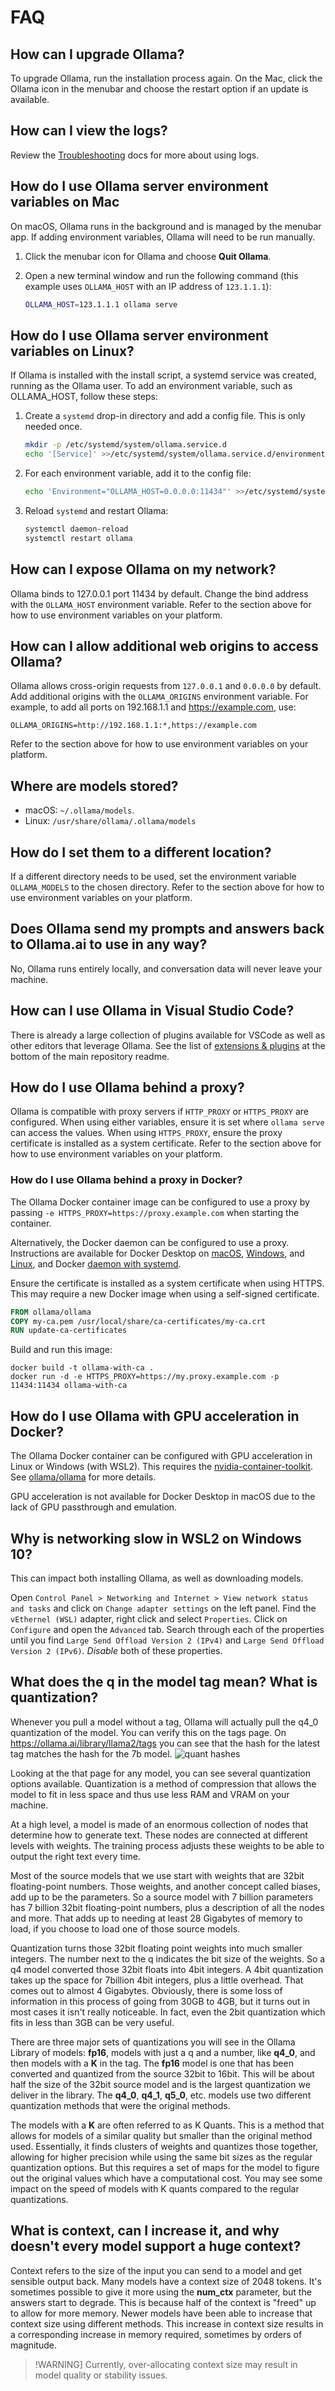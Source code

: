 # FAQ

## How can I upgrade Ollama?

To upgrade Ollama, run the installation process again. On the Mac, click the Ollama icon in the menubar and choose the restart option if an update is available.

## How can I view the logs?

Review the [Troubleshooting](./troubleshooting.md) docs for more about using logs.

## How do I use Ollama server environment variables on Mac

On macOS, Ollama runs in the background and is managed by the menubar app. If adding environment variables, Ollama will need to be run manually.

1. Click the menubar icon for Ollama and choose **Quit Ollama**.
2. Open a new terminal window and run the following command (this example uses `OLLAMA_HOST` with an IP address of `123.1.1.1`):

   ```bash
   OLLAMA_HOST=123.1.1.1 ollama serve
   ```

## How do I use Ollama server environment variables on Linux?

If Ollama is installed with the install script, a systemd service was created, running as the Ollama user. To add an environment variable, such as OLLAMA_HOST, follow these steps:

1. Create a `systemd` drop-in directory and add a config file. This is only needed once.

   ```bash
   mkdir -p /etc/systemd/system/ollama.service.d
   echo '[Service]' >>/etc/systemd/system/ollama.service.d/environment.conf
   ```

2. For each environment variable, add it to the config file:

   ```bash
   echo 'Environment="OLLAMA_HOST=0.0.0.0:11434"' >>/etc/systemd/system/ollama.service.d/environment.conf
   ```

3. Reload `systemd` and restart Ollama:

   ```bash
   systemctl daemon-reload
   systemctl restart ollama
   ```

## How can I expose Ollama on my network?

Ollama binds to 127.0.0.1 port 11434 by default. Change the bind address with the `OLLAMA_HOST` environment variable. Refer to the section above for how to use environment variables on your platform.

## How can I allow additional web origins to access Ollama?

Ollama allows cross-origin requests from `127.0.0.1` and `0.0.0.0` by default. Add additional origins with the `OLLAMA_ORIGINS` environment variable. For example, to add all ports on 192.168.1.1 and https://example.com, use:

```shell
OLLAMA_ORIGINS=http://192.168.1.1:*,https://example.com
```

Refer to the section above for how to use environment variables on your platform.

## Where are models stored?

- macOS: `~/.ollama/models`.
- Linux: `/usr/share/ollama/.ollama/models`

## How do I set them to a different location?

If a different directory needs to be used, set the environment variable `OLLAMA_MODELS` to the chosen directory. Refer to the section above for how to use environment variables on your platform.

## Does Ollama send my prompts and answers back to Ollama.ai to use in any way?

No, Ollama runs entirely locally, and conversation data will never leave your machine.

## How can I use Ollama in Visual Studio Code?

There is already a large collection of plugins available for VSCode as well as other editors that leverage Ollama. See the list of [extensions & plugins](https://github.com/jmorganca/ollama#extensions--plugins) at the bottom of the main repository readme.

## How do I use Ollama behind a proxy?

Ollama is compatible with proxy servers if `HTTP_PROXY` or `HTTPS_PROXY` are configured. When using either variables, ensure it is set where `ollama serve` can access the values. When using `HTTPS_PROXY`, ensure the proxy certificate is installed as a system certificate. Refer to the section above for how to use environment variables on your platform.

### How do I use Ollama behind a proxy in Docker?

The Ollama Docker container image can be configured to use a proxy by passing `-e HTTPS_PROXY=https://proxy.example.com` when starting the container.

Alternatively, the Docker daemon can be configured to use a proxy. Instructions are available for Docker Desktop on [macOS](https://docs.docker.com/desktop/settings/mac/#proxies), [Windows](https://docs.docker.com/desktop/settings/windows/#proxies), and [Linux](https://docs.docker.com/desktop/settings/linux/#proxies), and Docker [daemon with systemd](https://docs.docker.com/config/daemon/systemd/#httphttps-proxy).

Ensure the certificate is installed as a system certificate when using HTTPS. This may require a new Docker image when using a self-signed certificate.

```dockerfile
FROM ollama/ollama
COPY my-ca.pem /usr/local/share/ca-certificates/my-ca.crt
RUN update-ca-certificates
```

Build and run this image:

```shell
docker build -t ollama-with-ca .
docker run -d -e HTTPS_PROXY=https://my.proxy.example.com -p 11434:11434 ollama-with-ca
```

## How do I use Ollama with GPU acceleration in Docker?

The Ollama Docker container can be configured with GPU acceleration in Linux or Windows (with WSL2). This requires the [nvidia-container-toolkit](https://github.com/NVIDIA/nvidia-container-toolkit). See [ollama/ollama](https://hub.docker.com/r/ollama/ollama) for more details.

GPU acceleration is not available for Docker Desktop in macOS due to the lack of GPU passthrough and emulation.

## Why is networking slow in WSL2 on Windows 10?

This can impact both installing Ollama, as well as downloading models.

Open `Control Panel > Networking and Internet > View network status and tasks` and click on `Change adapter settings` on the left panel. Find the `vEthernel (WSL)` adapter, right click and select `Properties`.
Click on `Configure` and open the `Advanced` tab. Search through each of the properties until you find `Large Send Offload Version 2 (IPv4)` and `Large Send Offload Version 2 (IPv6)`. *Disable* both of these
properties.

## What does the q in the model tag mean? What is quantization?

Whenever you pull a model without a tag, Ollama will actually pull the q4_0 quantization of the model. You can verify this on the tags page. On https://ollama.ai/library/llama2/tags you can see that the hash for the latest tag matches the hash for the 7b model. ![quant hashes](https://github.com/jmorganca/ollama/assets/633681/814b1b78-8205-4845-89f9-e671b3b96085)

Looking at the that page for any model, you can see several quantization options available. Quantization is a method of compression that allows the model to fit in less space and thus use less RAM and VRAM on your machine.

At a high level, a model is made of an enormous collection of nodes that determine how to generate text. These nodes are connected at different levels with weights. The training process adjusts these weights to be able to output the right text every time.

Most of the source models that we use start with weights that are 32bit floating-point numbers. Those weights, and another concept called biases, add up to be the parameters. So a source model with 7 billion parameters has 7 billion 32bit floating-point numbers, plus a description of all the nodes and more. That adds up to needing at least 28 Gigabytes of memory to load, if you choose to load one of those source models.

Quantization turns those 32bit floating point weights into much smaller integers. The number next to the q indicates the bit size of the weights. So a q4 model converted those 32bit floats into 4bit integers. A 4bit quantization takes up the space for 7billion 4bit integers, plus a little overhead. That comes out to almost 4 Gigabytes. Obviously, there is some loss of information in this process of going from 30GB to 4GB, but it turns out in most cases it isn't really noticeable. In fact, even the 2bit quantization which fits in less than 3GB can be very useful.

There are three major sets of quantizations you will see in the Ollama Library of models: **fp16**, models with just a q and a number, like **q4_0**, and then models with a **K** in the tag. The **fp16** model is one that has been converted and quantized from the source 32bit to 16bit. This will be about half the size of the 32bit source model and is the largest quantization we deliver in the library. The **q4_0**, **q4_1**, **q5_0**, etc. models use two different quantization methods that were the original methods.

The models with a **K** are often referred to as K Quants. This is a method that allows for models of a similar quality but smaller than the original method used. Essentially, it finds clusters of weights and quantizes those together, allowing for higher precision while using the same bit sizes as the regular quantization options. But this requires a set of maps for the model to figure out the original values which have a computational cost. You may see some impact on the speed of models with K quants compared to the regular quantizations.

## What is context, can I increase it, and why doesn't every model support a huge context?

Context refers to the size of the input you can send to a model and get sensible output back. Many models have a context size of 2048 tokens. It's sometimes possible to give it more using the **num_ctx** parameter, but the answers start to degrade. This is because half of the context is "freed" up to allow for more memory. Newer models have been able to increase that context size using different methods. This increase in context size results in a corresponding increase in memory required, sometimes by orders of magnitude.

> !WARNING]
> Currently, over-allocating context size may result in model quality or stability issues.
